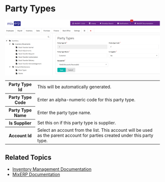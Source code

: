 # Party Types

![Party Types](images/party-types.png)

<table class="ui padded compact attached small blue table">
    <tr>
        <th>
            Party Type Id
        </th>
        <td>
            This will be automatically generated.
        </td>
    </tr>
    <tr>
        <th>
            Party Type Code
        </th>
        <td>
            Enter an alpha-numeric code for this party type.
        </td>
    </tr>
    <tr>
        <th>
            Party Type Name
        </th>
        <td>
            Enter the party type name.
        </td>
    </tr>
    <tr>
        <th>Is Supplier</th>
        <td>Set this on if this party type is supplier.</td>
    </tr>
    <tr>
        <th>Account Id</th>
        <td>Select an account from the list. This account will be used as the parent account for parties created under this party type.</td>
    </tr>
</table>

## Related Topics
* [Inventory Management Documentation](index.md)
* [MixERP Documentation](../index.md)
